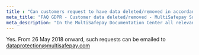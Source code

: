 ```yaml
---
title : "Can customers request to have data deleted/removed in accordance with the right ‘Privacy by Design’?"
meta_title: "FAQ GDPR - Customer data deleted/removed - MultiSafepay Support"
meta_description: "In the MultiSafepay Documentation Center all relevant information regarding our Plugins and API. As well as Support pages for Payment Method, Tools and General Questions. You can also find the contact details of our Support Team and Integration Team."
---
```

Yes. From 26 May 2018 onward, such requests can be emailed to <dataprotection@multisafepay.com>
